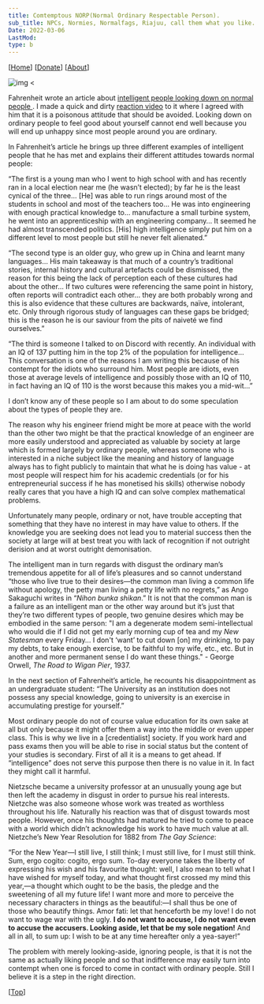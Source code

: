 ```yaml
---
title: Comtemptous NORP(Normal Ordinary Respectable Person).
sub_title: NPCs, Normies, Normalfags, Riajuu, call them what you like. What's wrong with them?
Date: 2022-03-06
LastMod:
type: b
---
```


[[Home](https://otaking.xyz/)] [[Donate](https://patreon.com/denpa)] [[About](https://otaking.xyz/about.html)]

![img <](/images/random/what-is-normal.jpg)

Fahrenheit wrote an article about [intelligent people looking down on normal people ](https://fahrenheights.neocities.org/IntelligenceContemptuous.html). I made a quick and dirty [reaction video](https://www.youtube.com/watch?v=zwcPAs89g18) to it where I agreed with him that it is a poisonous attitude that should be avoided. Looking down on ordinary people to feel good about yourself cannot end well because you will end up unhappy since most people around you are ordinary.

In Fahrenheit’s article he brings up three different examples of intelligent people that he has met and explains their different attitudes towards normal people:

“The first is a young man who I went to high school with and has recently ran in a local election near me (he wasn’t elected); by far he is the least cynical of the three... [He] was able to run rings around most of the students in school and most of the teachers too… He was into engineering with enough practical knowledge to… manufacture a small turbine system, he went into an apprenticeship with an engineering company… It seemed he had almost transcended politics. [His] high intelligence simply put him on a different level to most people but still he never felt alienated.”

“The second type is an older guy, who grew up in China and learnt many languages… His main takeaway is that much of a country’s traditional stories, internal history and cultural artefacts could be dismissed, the reason for this being the lack of perception each of these cultures had about the other… If two cultures were referencing the same point in history, often reports will contradict each other… they are both probably wrong and this is also evidence that these cultures are backwards, naïve, intolerant, etc. Only through rigorous study of languages can these gaps be bridged; this is the reason he is our saviour from the pits of naiveté we find ourselves.”

“The third is someone I talked to on Discord with recently. An individual with an IQ of 137 putting him in the top 2% of the population for intelligence… This conversation is one of the reasons I am writing this because of his contempt for the idiots who surround him. Most people are idiots, even those at average levels of intelligence and possibly those with an IQ of 110, in fact having an IQ of 110 is the worst because this makes you a mid-wit...”

I don’t know any of these people so I am about to do some speculation about the types of people they are.

The reason why his engineer friend might be more at peace with the world than the other two might be that the practical knowledge of an engineer are more easily understood and appreciated as valuable by society at large which is formed largely by ordinary people, whereas someone who is interested in a niche subject like the meaning and history of language always has to fight publicly to maintain that what he is doing has value - at most people will respect him for his academic credentials (or for his entrepreneurial success if he has monetised his skills) otherwise nobody really cares that you have a high IQ and can solve complex mathematical problems.

Unfortunately many people, ordinary or not, have trouble accepting that something that they have no interest in may have value to others. If the knowledge you are seeking does not lead you to material success then the society at large will at best treat you with lack of recognition if not outright derision and at worst outright demonisation.

The intelligent man in turn regards with disgust the ordinary man’s tremendous appetite for all of life’s pleasures and so cannot understand “those who live true to their desires—the common man living a common life without apology, the petty man living a petty life with no regrets,” as Ango Sakaguchi writes in “_Nihon bunka shikan_.” It is not that the common man is a failure as an intelligent man or the other way around but it’s just that they’re two different types of people, two genuine desires which may be embodied in the same person:
"I am a degenerate modem semi-intellectual who would die if I did not get my early morning cup of tea and my _New Statesman_ every Friday… I don't ‘want’ to cut down [on] my drinking, to pay my debts, to take enough exercise, to be faithful to my wife, etc., etc. But in another and more permanent sense I do want these things." - George Orwell, _The Road to Wigan Pier_, 1937.

In the next section of Fahrenheit’s article, he recounts his disappointment as an undergraduate student: “The University as an institution does not possess any special knowledge, going to university is an exercise in accumulating prestige for yourself.”

Most ordinary people do not of course value education for its own sake at all but only because it might offer them a way into the middle or even upper class. This is why we live in a [credentialist] society. If you work hard and pass exams then you will be able to rise in social status but the content of your studies is secondary. First of all it is a means to get ahead. If “intelligence” does not serve this purpose then there is no value in it. In fact they might call it harmful.

Nietzsche became a university professor at an unusually young age but then left the academy in disgust in order to pursue his real interests. Nietzche was also someone whose work was treated as worthless throughout his life. Naturally his reaction was that of disgust towards most people. However, once his thoughts had matured he tried to come to peace with a world which didn’t acknowledge his work to have much value at all.
Nietzche’s New Year Resolution for 1882 from _The Gay Science_:

“For the New Year—I still live, I still think; I must still live, for I must still think. Sum, ergo cogito: cogito, ergo sum. To-day everyone takes the liberty of expressing his wish and his favourite thought: well, I also mean to tell what I have wished for myself today, and what thought first crossed my mind this year,—a thought which ought to be the basis, the pledge and the sweetening of all my future life! I want more and more to perceive the necessary characters in things as the beautiful:—I shall thus be one of those who beautify things. Amor fati: let that henceforth be my love! I do not want to wage war with the ugly. **I do not want to accuse, I do not want even to accuse the accusers. Looking aside, let that be my sole negation!** And all in all, to sum up: I wish to be at any time hereafter only a yea-sayer!”

The problem with merely looking-aside, ignoring people, is that it is not the same as actually liking people and so that indifference may easily turn into contempt when one is forced to come in contact with ordinary people. Still I believe it is a step in the right direction.

[[Top](https://otaking.xyz/random/comtemptous-norp.html#top)]
